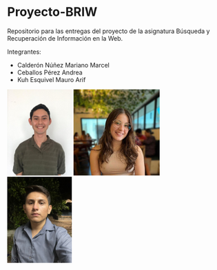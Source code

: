 # Proyecto-BRIW
Repositorio para las entregas del proyecto de la asignatura Búsqueda y Recuperación de Información en la Web.

Integrantes:
- Calderón Núñez Mariano Marcel
- Ceballos Pérez Andrea
- Kuh Esquivel Mauro Arif

 <img src="/Media/Mariano.jpeg" height="200"> <img src="/Media/Andrea.jpeg" height="200"> <img src="/Media/Mauro.jpeg" height="200">


